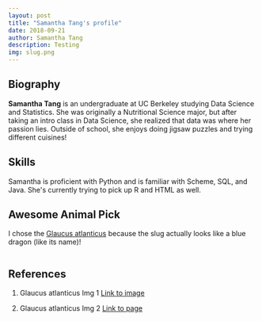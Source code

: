 ```yaml
---
layout: post
title: "Samantha Tang's profile"
date: 2018-09-21
author: Samantha Tang
description: Testing
img: slug.png
---
```


## Biography 

**Samantha Tang** is an undergraduate at UC Berkeley studying Data Science and Statistics. 
She was originally a Nutritional Science major, but after taking an intro class in Data Science, she realized that data was where her passion lies. Outside of school, she enjoys doing jigsaw puzzles and trying different cuisines!

## Skills

Samantha is proficient with Python and is familiar with Scheme, SQL, and Java. She's currently trying to pick up R and HTML as well. 

## Awesome Animal Pick

I chose the [Glaucus atlanticus](https://en.wikipedia.org/wiki/Glaucus_atlanticus) because the slug actually looks like a blue dragon (like its name)! 

<center><p><img src="../assets/img/Blue_dragon-glaucus_atlanticus.jpg" alt=""></p></center>

 
## References

1. Glaucus atlanticus Img 1 [Link to image](https://en.wikipedia.org/wiki/Glaucus_atlanticus#/media/File:Blue_dragon-glaucus_atlanticus_(8599051974).jpg)

2. Glaucus atlanticus Img 2 [Link to page](http://boredomtherapy.com/blue-dragon-sea-slug/)

